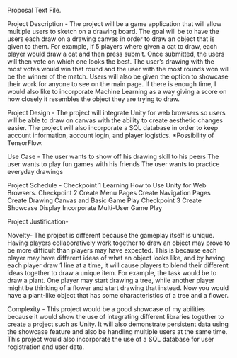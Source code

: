 Proposal Text File.

Project Description - The project will be a game application that will allow multiple users to sketch on a drawing board. The goal will be to have the users each draw on a drawing canvas in order to draw an object that is given to them. For example, if 5 players where given a cat to draw, each player would draw a cat and then press submit. Once submitted, the users will then vote on which one looks the best. The user’s drawing with the most votes would win that round and the user with the most rounds won will be the winner of the match. Users will also be given the option to showcase their work for anyone to see on the main page. If there is enough time, I would also like to incorporate Machine Learning as a way giving a score on how closely it resembles the object they are trying to draw. 

Project Design - 
The project will integrate Unity for web browsers so users will be able to draw on canvas with the ability to create aesthetic changes easier. The project will also incorporate a SQL database in order to keep account information, account login, and player logistics. *Possibility of TensorFlow.

Use Case - 
The user wants to show off his drawing skill to his peers
The user wants to play fun games with his friends
The user wants to practice everyday drawings   

Project Schedule -
Checkpoint 1
    Learning How to Use Unity for Web Browsers.
Checkpoint 2
    Create Menu Pages
    Create Navigation Pages
    Create Drawing Canvas and Basic Game Play
Checkpoint 3
    Create Showcase Display
    Incorporate Multi-User Game Play
    
    
Project Justification-

Novelty- 
The project is different because the gameplay itself is unique. Having players collaboratively work together to draw an object may prove to be more difficult than players may have expected. This is because each player may have different ideas of what an object looks like, and by having each player draw 1 line at a time, it will cause players to blend their different ideas together to draw a unique item. For example, the task would be to draw a plant. One player may start drawing a tree, while another player might be thinking of a flower and start drawing that instead. Now you would have a plant-like object that has some characteristics of a tree and a flower.

Complexity - 
This project would be a good showcase of my abilities because it would show the use of integrating different libraries together to create a project such as Unity. It will also demonstrate persistent data using the showcase feature and also be handling multiple users at the same time. This project would also incorporate the use of a SQL database for user registration and user data.
